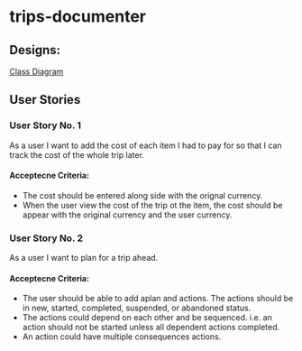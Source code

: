 # trips-documenter

## Designs:
[Class Diagram](https://drive.google.com/file/d/1b9Wz9O7F0BkkaoVXtv-_s2c5NMvRB75a/view?usp=sharing)


## User Stories
### User Story No. 1
As a user I want to add the cost of each item I had to pay for so that I can track the cost of the whole trip later. 
#### Acceptecne Criteria:
* The cost should be entered along side with the orignal currency.
* When the user view the cost of the trip ot the item, the cost should be appear with the original currency and the user currency.
### User Story No. 2
As a user I want to plan for a trip ahead.
#### Acceptecne Criteria:
* The user should be able to add aplan and actions. The actions should be in new, started, completed, suspended, or abandoned status.
* The actions could depend on each other and be sequenced. i.e. an action should not be started unless all dependent actions completed.
* An action could have multiple consequences actions. 
